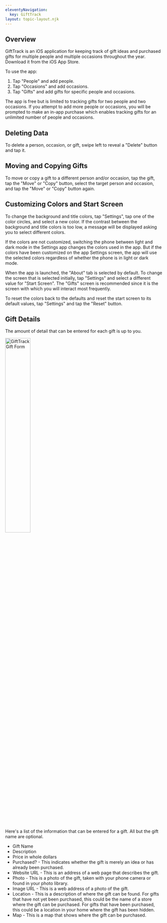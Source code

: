 ```yaml
---
eleventyNavigation:
  key: GiftTrack
layout: topic-layout.njk
---
```


## Overview

GiftTrack is an iOS application for keeping track of
gift ideas and purchased gifts for
multiple people and multiple occasions throughout the year.
Download it from the iOS App Store.

To use the app:

1. Tap "People" and add people.
2. Tap "Occasions" and add occasions.
3. Tap "Gifts" and add gifts for specific people and occasions.

The app is free but is limited to
tracking gifts for two people and two occasions.
If you attempt to add more people or occasions,
you will be prompted to make an in-app purchase which
enables tracking gifts for an unlimited number of people and occasions.

## Deleting Data

To delete a person, occasion, or gift, swipe left
to reveal a "Delete" button and tap it.

## Moving and Copying Gifts

To move or copy a gift to a different person and/or occasion,
tap the gift, tap the "Move" or "Copy" button,
select the target person and occasion,
and tap the "Move" or "Copy" button again.

## Customizing Colors and Start Screen

To change the background and title colors, tap "Settings",
tap one of the color circles, and select a new color.
If the contrast between the background and title colors is too low,
a message will be displayed asking you to select different colors.

If the colors are not customized, switching the phone between
light and dark mode in the Settings app changes the colors used in the app.
But if the colors have been customized on the app Settings screen,
the app will use the selected colors regardless of whether
the phone is in light or dark mode.

When the app is launched, the "About" tab is selected by default.
To change the screen that is selected initially,
tap "Settings" and select a different value for "Start Screen".
The "Gifts" screen is recommended since it is the screen
with which you will interact most frequently.

To reset the colors back to the defaults
and reset the start screen to its default values,
tap "Settings" and tap the "Reset" button.

## Gift Details

The amount of detail that can be entered for each gift is up to you.

<img alt="GiftTrack Gift Form" style="width: 40%"
    src="/blog/assets/GiftTrack-GiftForm.png?v={{pkg.version}}"
    title="GiftTrack Gift Form">

Here's a list of the information that can be entered for a gift.
All but the gift name are optional.

- Gift Name
- Description
- Price in whole dollars
- Purchased? - This indicates whether the gift is merely an idea
  or has already been purchased.
- Website URL - This is an address of a web page that describes the gift.
- Photo - This is a photo of the gift,
  taken with your phone camera or found in your photo library.
- Image URL - This is a web address of a photo of the gift.
- Location - This is a description of where the gift can be found.
  For gifts that have not yet been purchased,
  this could be the name of a store where the gift can be purchased.
  For gifts that have been purchased, this could be
  a location in your home where the gift has been hidden.
- Map - This is a map that shows where the gift can be purchased.
